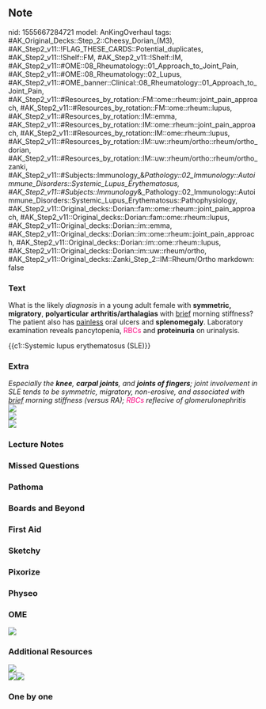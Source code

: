 ## Note
nid: 1555667284721
model: AnKingOverhaul
tags: #AK_Original_Decks::Step_2::Cheesy_Dorian_(M3), #AK_Step2_v11::!FLAG_THESE_CARDS::Potential_duplicates, #AK_Step2_v11::!Shelf::FM, #AK_Step2_v11::!Shelf::IM, #AK_Step2_v11::#OME::08_Rheumatology::01_Approach_to_Joint_Pain, #AK_Step2_v11::#OME::08_Rheumatology::02_Lupus, #AK_Step2_v11::#OME_banner::Clinical::08_Rheumatology::01_Approach_to_Joint_Pain, #AK_Step2_v11::#Resources_by_rotation::FM::ome::rheum::joint_pain_approach, #AK_Step2_v11::#Resources_by_rotation::FM::ome::rheum::lupus, #AK_Step2_v11::#Resources_by_rotation::IM::emma, #AK_Step2_v11::#Resources_by_rotation::IM::ome::rheum::joint_pain_approach, #AK_Step2_v11::#Resources_by_rotation::IM::ome::rheum::lupus, #AK_Step2_v11::#Resources_by_rotation::IM::uw::rheum/ortho::rheum/ortho_dorian, #AK_Step2_v11::#Resources_by_rotation::IM::uw::rheum/ortho::rheum/ortho_zanki, #AK_Step2_v11::#Subjects::Immunology_&_Pathology::02_Immunology::Autoimmune_Disorders::Systemic_Lupus_Erythematosus, #AK_Step2_v11::#Subjects::Immunology_&_Pathology::02_Immunology::Autoimmune_Disorders::Systemic_Lupus_Erythematosus::Pathophysiology, #AK_Step2_v11::Original_decks::Dorian::fam::ome::rheum::joint_pain_approach, #AK_Step2_v11::Original_decks::Dorian::fam::ome::rheum::lupus, #AK_Step2_v11::Original_decks::Dorian::im::emma, #AK_Step2_v11::Original_decks::Dorian::im::ome::rheum::joint_pain_approach, #AK_Step2_v11::Original_decks::Dorian::im::ome::rheum::lupus, #AK_Step2_v11::Original_decks::Dorian::im::uw::rheum/ortho, #AK_Step2_v11::Original_decks::Zanki_Step_2::IM::Rheum/Ortho
markdown: false

### Text
What is the likely <i>diagnosis</i> in a young adult female with
<b>symmetric, migratory</b>, <b>polyarticular</b>
<b>arthritis/arthalagias</b> with <u>brief</u> morning stiffness?
The patient also has <u>painless</u> oral ulcers and
<b>splenomegaly</b>. Laboratory examination reveals pancytopenia,
<font color="#FC0280">RBCs</font> and <b>proteinuria</b> on
urinalysis.
<div>
  <div>
    {{c1::Systemic lupus erythematosus (SLE)}}
  </div>
</div>

### Extra
<div>
  <div>
    <i>Especially the <b>knee</b>, <b>carpal joints</b>, and
    <b>joints of fingers</b>;</i> <i>joint involvement in SLE tends
    to be symmetric, migratory, non-erosive, and associated with
    <u>brief</u> morning stiffness (versus RA); <font color=
    "#FC0280">RBCs</font> reflecive of glomerulonephritis</i>
  </div>
  <div style="font-weight: bold;"></div>
  <div style="font-weight: bold;">
    <i><img src="paste-4022571880153089.jpg"></i>
  </div>
  <div style="font-weight: bold;">
    <b><i><img src="paste-4015755767054337.jpg"></i></b>
  </div>
</div>
<div>
  <b><i><img src="paste-4015742882152449.jpg"></i></b>
</div>

### Lecture Notes


### Missed Questions


### Pathoma


### Boards and Beyond


### First Aid


### Sketchy


### Pixorize


### Physeo


### OME
<div class="ome-widget">
  <a href=
  "https://onlinemeded.org/spa/rheumatology/approach-to-joint-pain/acquire?ref=anki">
  <img src="_OME_AnkiFlashcards_Lesson_4.png"></a>
</div>

### Additional Resources
<div><img class="" src="paste-6541235192750.jpg" style=
""></div><img class="" src="6.png" style=""><img class="" src=
"paste-608639815516161.jpg" style="">

### One by one


